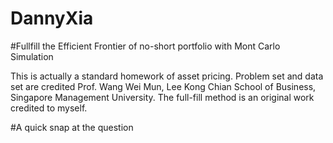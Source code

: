 # DannyXia
#Fullfill the Efficient Frontier of no-short portfolio with Mont Carlo Simulation 

This is actually a standard homework of asset pricing. Problem set and data set are credited Prof. Wang Wei Mun, Lee Kong Chian School of Business, Singapore Management University. The full-fill method is an original work credited to myself.

#A quick snap at the question

